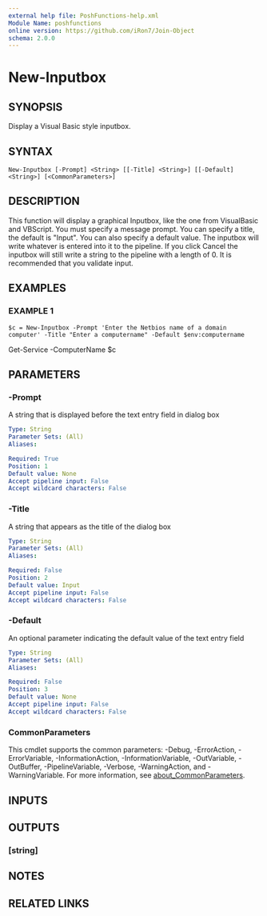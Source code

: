 ```yaml
---
external help file: PoshFunctions-help.xml
Module Name: poshfunctions
online version: https://github.com/iRon7/Join-Object
schema: 2.0.0
---
```


# New-Inputbox

## SYNOPSIS
Display a Visual Basic style inputbox.

## SYNTAX

```
New-Inputbox [-Prompt] <String> [[-Title] <String>] [[-Default] <String>] [<CommonParameters>]
```

## DESCRIPTION
This function will display a graphical Inputbox, like the one from VisualBasic
and VBScript.
You must specify a message prompt.
You can specify a title, the
default is "Input".
You can also specify a default value.
The inputbox will write
whatever is entered into it to the pipeline.
If you click Cancel the inputbox
will still write a string to the pipeline with a length of 0.
It is recommended
that you validate input.

## EXAMPLES

### EXAMPLE 1
```
$c = New-Inputbox -Prompt 'Enter the Netbios name of a domain computer' -Title "Enter a computername" -Default $env:computername
```

Get-Service -ComputerName $c

## PARAMETERS

### -Prompt
A string that is displayed before the text entry field in dialog box

```yaml
Type: String
Parameter Sets: (All)
Aliases:

Required: True
Position: 1
Default value: None
Accept pipeline input: False
Accept wildcard characters: False
```

### -Title
A string that appears as the title of the dialog box

```yaml
Type: String
Parameter Sets: (All)
Aliases:

Required: False
Position: 2
Default value: Input
Accept pipeline input: False
Accept wildcard characters: False
```

### -Default
An optional parameter indicating the default value of the text entry field

```yaml
Type: String
Parameter Sets: (All)
Aliases:

Required: False
Position: 3
Default value: None
Accept pipeline input: False
Accept wildcard characters: False
```

### CommonParameters
This cmdlet supports the common parameters: -Debug, -ErrorAction, -ErrorVariable, -InformationAction, -InformationVariable, -OutVariable, -OutBuffer, -PipelineVariable, -Verbose, -WarningAction, and -WarningVariable. For more information, see [about_CommonParameters](http://go.microsoft.com/fwlink/?LinkID=113216).

## INPUTS

## OUTPUTS

### [string]
## NOTES

## RELATED LINKS
